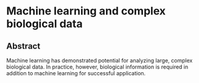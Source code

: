 # Machine learning and complex biological data

## Abstract
Machine learning has demonstrated potential for analyzing large, complex biological data. In practice, however, biological information is required in addition
to machine learning for successful application.



